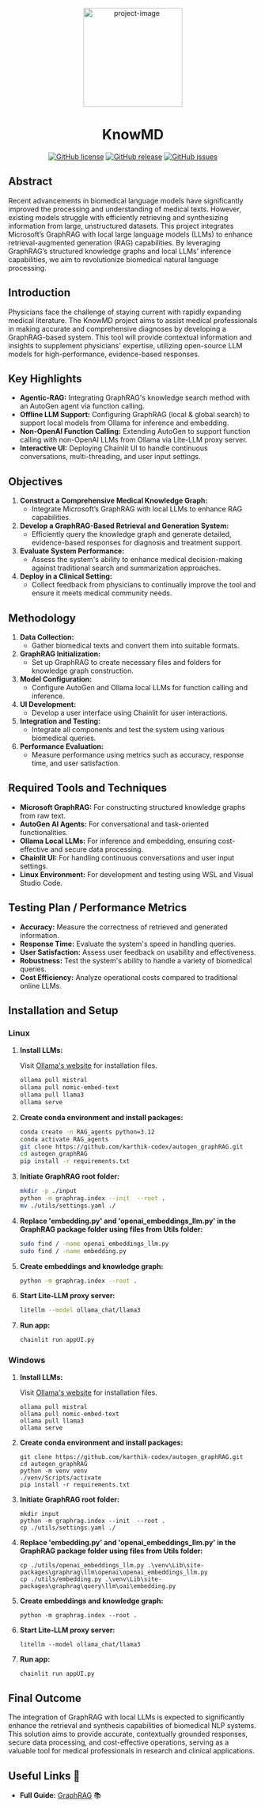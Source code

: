 
<p align="center"><img src="https://github.com/user-attachments/assets/b7d4c15a-af17-42ea-86e4-99bedabb3eaf" alt="project-image" width ="200" height=200"/></p>
<h1 align="center" id="title">KnowMD</h1>
<p align="center">
  <a href="https://github.com/vidhyavarshanyjs/ensembleX/blob/master/LICENSE"><img src="https://img.shields.io/badge/license-MIT-blue.svg" alt="GitHub license"></a>
  <a href="https://github.com/yourusername/yourproject/releases/tag/v1.0"><img src="https://img.shields.io/badge/release-v1.0-blue.svg" alt="GitHub release"></a>
  <a href="https://github.com/vidhyavarshanyjs/ensemblex/issues"><img src="https://img.shields.io/github/issues/yourusername/yourproject.svg" alt="GitHub issues"></a>
</p>

## Abstract
Recent advancements in biomedical language models have significantly improved the processing and understanding of medical texts. However, existing models struggle with efficiently retrieving and synthesizing information from large, unstructured datasets. This project integrates Microsoft’s GraphRAG with local large language models (LLMs) to enhance retrieval-augmented generation (RAG) capabilities. By leveraging GraphRAG’s structured knowledge graphs and local LLMs’ inference capabilities, we aim to revolutionize biomedical natural language processing.

## Introduction
Physicians face the challenge of staying current with rapidly expanding medical literature. The KnowMD project aims to assist medical professionals in making accurate and comprehensive diagnoses by developing a GraphRAG-based system. This tool will provide contextual information and insights to supplement physicians' expertise, utilizing open-source LLM models for high-performance, evidence-based responses.

## Key Highlights
- **Agentic-RAG:** Integrating GraphRAG's knowledge search method with an AutoGen agent via function calling.
- **Offline LLM Support:** Configuring GraphRAG (local & global search) to support local models from Ollama for inference and embedding.
- **Non-OpenAI Function Calling:** Extending AutoGen to support function calling with non-OpenAI LLMs from Ollama via Lite-LLM proxy server.
- **Interactive UI:** Deploying Chainlit UI to handle continuous conversations, multi-threading, and user input settings.

## Objectives
1. **Construct a Comprehensive Medical Knowledge Graph:**
   - Integrate Microsoft’s GraphRAG with local LLMs to enhance RAG capabilities.
2. **Develop a GraphRAG-Based Retrieval and Generation System:**
   - Efficiently query the knowledge graph and generate detailed, evidence-based responses for diagnosis and treatment support.
3. **Evaluate System Performance:**
   - Assess the system's ability to enhance medical decision-making against traditional search and summarization approaches.
4. **Deploy in a Clinical Setting:**
   - Collect feedback from physicians to continually improve the tool and ensure it meets medical community needs.

## Methodology
1. **Data Collection:**
   - Gather biomedical texts and convert them into suitable formats.
2. **GraphRAG Initialization:**
   - Set up GraphRAG to create necessary files and folders for knowledge graph construction.
3. **Model Configuration:**
   - Configure AutoGen and Ollama local LLMs for function calling and inference.
4. **UI Development:**
   - Develop a user interface using Chainlit for user interactions.
5. **Integration and Testing:**
   - Integrate all components and test the system using various biomedical queries.
6. **Performance Evaluation:**
   - Measure performance using metrics such as accuracy, response time, and user satisfaction.

## Required Tools and Techniques
- **Microsoft GraphRAG:** For constructing structured knowledge graphs from raw text.
- **AutoGen AI Agents:** For conversational and task-oriented functionalities.
- **Ollama Local LLMs:** For inference and embedding, ensuring cost-effective and secure data processing.
- **Chainlit UI:** For handling continuous conversations and user input settings.
- **Linux Environment:** For development and testing using WSL and Visual Studio Code.

## Testing Plan / Performance Metrics
- **Accuracy:** Measure the correctness of retrieved and generated information.
- **Response Time:** Evaluate the system's speed in handling queries.
- **User Satisfaction:** Assess user feedback on usability and effectiveness.
- **Robustness:** Test the system's ability to handle a variety of biomedical queries.
- **Cost Efficiency:** Analyze operational costs compared to traditional online LLMs.

## Installation and Setup

### Linux

1. **Install LLMs:**

    Visit [Ollama's website](https://ollama.com/) for installation files.

    ```bash
    ollama pull mistral
    ollama pull nomic-embed-text
    ollama pull llama3
    ollama serve
    ```

2. **Create conda environment and install packages:**

    ```bash
    conda create -n RAG_agents python=3.12
    conda activate RAG_agents
    git clone https://github.com/karthik-codex/autogen_graphRAG.git
    cd autogen_graphRAG
    pip install -r requirements.txt
    ```

3. **Initiate GraphRAG root folder:**

    ```bash
    mkdir -p ./input
    python -m graphrag.index --init  --root .
    mv ./utils/settings.yaml ./
    ```

4. **Replace 'embedding.py' and 'openai_embeddings_llm.py' in the GraphRAG package folder using files from Utils folder:**

    ```bash
    sudo find / -name openai_embeddings_llm.py
    sudo find / -name embedding.py
    ```

5. **Create embeddings and knowledge graph:**

    ```bash
    python -m graphrag.index --root .
    ```

6. **Start Lite-LLM proxy server:**

    ```bash
    litellm --model ollama_chat/llama3
    ```

7. **Run app:**

    ```bash
    chainlit run appUI.py
    ```

### Windows

1. **Install LLMs:**

    Visit [Ollama's website](https://ollama.com/) for installation files.

    ```pwsh
    ollama pull mistral
    ollama pull nomic-embed-text
    ollama pull llama3
    ollama serve
    ```

2. **Create conda environment and install packages:**

    ```pwsh
    git clone https://github.com/karthik-codex/autogen_graphRAG.git
    cd autogen_graphRAG
    python -m venv venv
    ./venv/Scripts/activate
    pip install -r requirements.txt
    ```

3. **Initiate GraphRAG root folder:**

    ```pwsh
    mkdir input
    python -m graphrag.index --init  --root .
    cp ./utils/settings.yaml ./
    ```

4. **Replace 'embedding.py' and 'openai_embeddings_llm.py' in the GraphRAG package folder using files from Utils folder:**

    ```pwsh
    cp ./utils/openai_embeddings_llm.py .\venv\Lib\site-packages\graphrag\llm\openai\openai_embeddings_llm.py
    cp ./utils/embedding.py .\venv\Lib\site-packages\graphrag\query\llm\oai\embedding.py 
    ```

5. **Create embeddings and knowledge graph:**

    ```pwsh
    python -m graphrag.index --root .
    ```

6. **Start Lite-LLM proxy server:**

    ```pwsh
    litellm --model ollama_chat/llama3
    ```

7. **Run app:**

    ```pwsh
    chainlit run appUI.py
    ```

## Final Outcome
The integration of GraphRAG with local LLMs is expected to significantly enhance the retrieval and synthesis capabilities of biomedical NLP systems. This solution aims to provide accurate, contextually grounded responses, secure data processing, and cost-effective operations, serving as a valuable tool for medical professionals in research and clinical applications.


## Useful Links 🔗
- **Full Guide:** [GraphRAG](https://github.com/microsoft/graphrag) 📚
